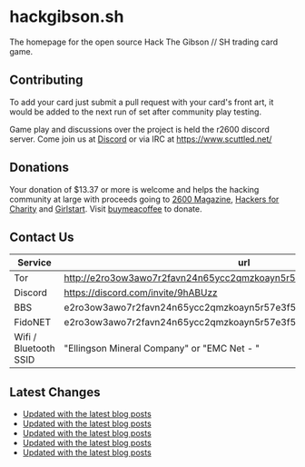 # hackgibson.sh
The homepage for the open source Hack The Gibson // SH trading card game.


## Contributing

To add your card just submit a pull request with your card's front art, it would be added to the next run of set after community play testing.

Game play and discussions over the project is held the r2600 discord server. Come join us at [Discord](https://discord.com/invite/9hABUzz) or via IRC at https://www.scuttled.net/


## Donations

Your donation of $13.37 or more is welcome and helps the hacking community at large with proceeds going to [2600 Magazine](https://2600.com/), [Hackers for Charity](https://hackersforcharity.org) and [Girlstart](https://girlstart.org).  Visit [buymeacoffee](https://www.buymeacoffee.com/hackgibson.sh) to donate.


## Contact Us

Service | url
-|-
Tor | http://e2ro3ow3awo7r2favn24n65ycc2qmzkoayn5r57e3f56nvjwdcgg32ad.onion
Discord | https://discord.com/invite/9hABUzz
BBS | e2ro3ow3awo7r2favn24n65ycc2qmzkoayn5r57e3f56nvjwdcgg32ad.onion:23
FidoNET | e2ro3ow3awo7r2favn24n65ycc2qmzkoayn5r57e3f56nvjwdcgg32ad.onion:24554
Wifi / Bluetooth SSID | "Ellingson Mineral Company" or "EMC Net - <fidonet address>"

## Latest Changes
<!-- BLOG-POST-LIST:START -->
- [Updated with the latest blog posts](https://github.com/DFW2600/hackgibson.sh/commit/111e8f5b24416b9ac837bee9709ac6dc8b321d92)
- [Updated with the latest blog posts](https://github.com/DFW2600/hackgibson.sh/commit/55125519d281f1fff50a75d0b4d785bd6ff26a34)
- [Updated with the latest blog posts](https://github.com/DFW2600/hackgibson.sh/commit/0369bcff14dafac40be4b4d3e5feeb581dca6dac)
- [Updated with the latest blog posts](https://github.com/DFW2600/hackgibson.sh/commit/d6b3354a699722469ed0b75c57a3e031768476dc)
- [Updated with the latest blog posts](https://github.com/DFW2600/hackgibson.sh/commit/b374aeda4cd1acdd8c1e58ab3b928e81423e4c1b)
<!-- BLOG-POST-LIST:END -->
